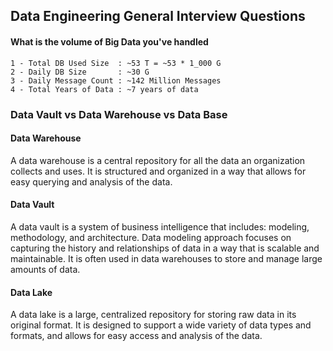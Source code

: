 ## Data Engineering General Interview Questions

#### What is the volume of Big Data you've handled
```
1 - Total DB Used Size  : ~53 T = ~53 * 1_000 G
2 - Daily DB Size       : ~30 G
3 - Daily Message Count : ~142 Million Messages
4 - Total Years of Data : ~7 years of data
```

### Data Vault vs Data Warehouse vs Data Base

#### Data Warehouse
A data warehouse is a central repository for all the data an organization collects and uses. It is structured and organized in a way that allows for easy querying and analysis of the data.

#### Data Vault
A data vault is a system of business intelligence that includes: modeling, methodology, and architecture. Data modeling approach focuses on capturing the history and relationships of data in a way that is scalable and maintainable. It is often used in data warehouses to store and manage large amounts of data.

#### Data Lake
A data lake is a large, centralized repository for storing raw data in its original format. It is designed to support a wide variety of data types and formats, and allows for easy access and analysis of the data.